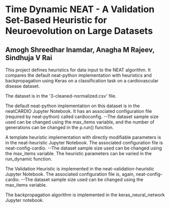 # Time Dynamic NEAT - A Validation Set-Based Heuristic for Neuroevolution on Large Datasets
## Amogh Shreedhar Inamdar, Anagha M Rajeev, Sindhuja V Rai

This project defines heuristics for data input to the NEAT algorithm.
It compares the default neat-python implementation with heuristics and backpropagation using Keras on a classification task on a cardiovascular disease dataset.

The dataset is in the '3-cleaned-normalized.csv' file.

The default neat-python implementation on this dataset is in the neatCARDIO Jupyter Notebook. It has an associated configuration file (required by neat-python) called cardioconfig.
--The dataset sample size used can be changed using the max_items variable, and the number of generations can be changed in the p.run() function.

A template heuristic implementation with directly modifiable parameters is in the neat-heuristic Jupyter Notebook. The associated configuration file is neat-config-cardio.
--The dataset sample size used can be changed using the max_items variable. The heuristic parameters can be varied in the run_dynamic function.

The Validation Heuristic is implemented in the neat-validation-heuristic Jupyter Notebook. The associated configuration file is, again, neat-config-cardio.
--The dataset sample size used can be changed using the max_items variable.

The backpropagation algorithm is implemented in the keras_neural_network Jupyter notebook.

